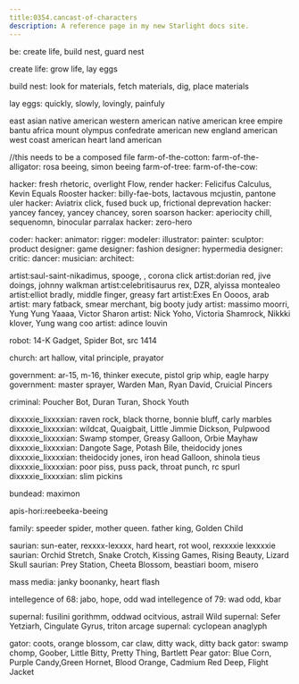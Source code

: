 ```yaml
---
title:0354.cancast-of-characters
description: A reference page in my new Starlight docs site.
---
```

be: create life, build nest, guard nest

create life: grow life, lay eggs

build nest: look for materials, fetch materials, dig, place materials

lay eggs: quickly, slowly, lovingly, painfuly 



east asian
native american
western american
native american kree empire
bantu africa
mount olympus
confedrate american
new england american
west coast american
heart land american

//this needs to be a composed file 
farm-of-the-cotton:
farm-of-the-alligator: rosa beeing, simon beeing
farm-of-tree:
farm-of-the-cow:


hacker: fresh rhetoric, overlight Flow, render
hacker: Felicifus Calculus, Kevin Equals Rooster
hacker: billy-fae-bots, lactavous mcjustin, pantone uler
hacker: Aviatrix click, fused buck up, frictional deprevation
hacker: yancey fancey, yancey chancey, soren soarson
hacker: aperiocity chill, sequenomn, binocular parralax
hacker: zero-hero

coder: 
hacker: 
animator:
rigger:
modeler:
illustrator:
painter:
sculptor:
product designer:
game designer:
fashion designer:
hypermedia designer:
critic:
dancer:
musician: 
architect:


artist:saul-saint-nikadimus, spooge, , corona click
artist:dorian red, jive doings, johnny walkman
artist:celebritisaurus rex, DZR, alyissa montealeo
artist:elliot bradly, middle finger, greasy fart
artist:Exes En Oooos, arab
artist: mary fatback, smear merchant, big booty judy 
artist: massimo moorri, Yung Yung Yaaaa, Victor Sharon
artist: Nick Yoho, Victoria Shamrock, Nikkki klover, Yung wang coo
artist: adince louvin 

robot: 14-K Gadget, Spider Bot, src 1414

church: art hallow, vital principle, prayator

government: ar-15, m-16, thinker execute, pistol grip whip, eagle harpy 
government: master sprayer, Warden Man, Ryan David, Cruicial Pincers

criminal: Poucher Bot, Duran Turan, Shock Youth

dixxxxie_lixxxxian: raven rock, black thorne, bonnie bluff, carly marbles 
dixxxxie_lixxxxian: wildcat, Quaigbait, Little Jimmie Dickson, Pulpwood
dixxxxie_lixxxxian: Swamp stomper, Greasy Galloon, Orbie Mayhaw
dixxxxie_lixxxxian: Dangote Sage, Potash Bile, theidocidy jones
dixxxxie_lixxxxian: theidocidy jones, iron head Galloon, shinola tieus 
dixxxxie_lixxxxian: poor piss, puss pack, throat punch, rc spurl 
dixxxxie_lixxxxian: slim pickins

bundead: maximon

apis-hori:reebeeka-beeing 

family: speeder spider, mother queen. father king, Golden Child
 
saurian: sun-eater, rexxxx-lexxxx, hard heart, rot wool, rexxxxie lexxxxie
saurian: Orchid Stretch, Snake Crotch, Kissing Games, Rising Beauty, Lizard Skull
saurian: Prey Station, Cheeta Blossom, beastiari boom, misero

mass media: janky boonanky, heart flash

intellegence of 68: jabo, hope, odd wad
intellegence of 79: wad odd, kbar

supernal: fusilini gorithmm, oddwad ocitvious, astrail Wild 
supernal: Sefer Yetziarh, Cingulate Gyrus, triton arcage 
supernal: cyclopean anaglyph

gator: coots, orange blossom, car claw, ditty wack, ditty back
gator: swamp chomp, Goober, Little Bitty, Pretty Thing, Bartlett Pear
gator: Blue Corn, Purple Candy,Green Hornet, Blood Orange, Cadmium Red Deep, Flight Jacket


